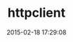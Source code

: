 ---
layout: post
title:  "httpclient"
repo:   "nahi/httpclient"
date:   2015-02-18 17:29:08
gemurl: https://github.com/nahi/httpclient
---